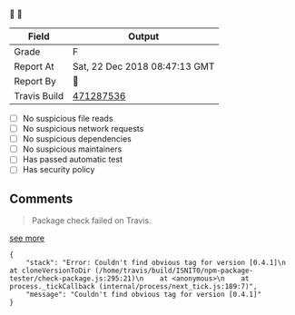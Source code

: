 :robot: :rotating_light:

| Field | Output |
|----|----|
| Grade | F |
| Report At | Sat, 22 Dec 2018 08:47:13 GMT |
| Report By | :robot: |
| Travis Build | [471287536](https://travis-ci.org/ISNIT0/npm-package-tester/builds/471287536) |
    
- [ ] No suspicious file reads
- [ ] No suspicious network requests
- [ ] No suspicious dependencies
- [ ] No suspicious maintainers
- [ ] Has passed automatic test
- [ ] Has security policy

## Comments
> Package check failed on Travis.

[see more](https://travis-ci.org/ISNIT0/npm-package-tester/branches)

```
{
	"stack": "Error: Couldn't find obvious tag for version [0.4.1]\n    at cloneVersionToDir (/home/travis/build/ISNIT0/npm-package-tester/check-package.js:295:21)\n    at <anonymous>\n    at process._tickCallback (internal/process/next_tick.js:189:7)",
	"message": "Couldn't find obvious tag for version [0.4.1]"
}
```

